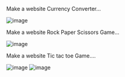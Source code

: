 Make a website Currency Converter...

![image](https://github.com/Monideepa28/Websites/assets/112297727/dfd72c16-70eb-44a8-be80-fc0c094fb43f)

Make a website Rock Paper Scissors Game...

![image](https://github.com/Monideepa28/Websites/assets/112297727/01537af2-6fb0-4d5c-a542-f03f6f809d9e)

Make a website Tic tac toe Game....

![image](https://github.com/Monideepa28/Websites/assets/112297727/68bd7aed-d460-413b-9050-7101f88c42e6)
![image](https://github.com/Monideepa28/Websites/assets/112297727/84395438-0f32-4fe1-ae7d-8764c220e57d)

